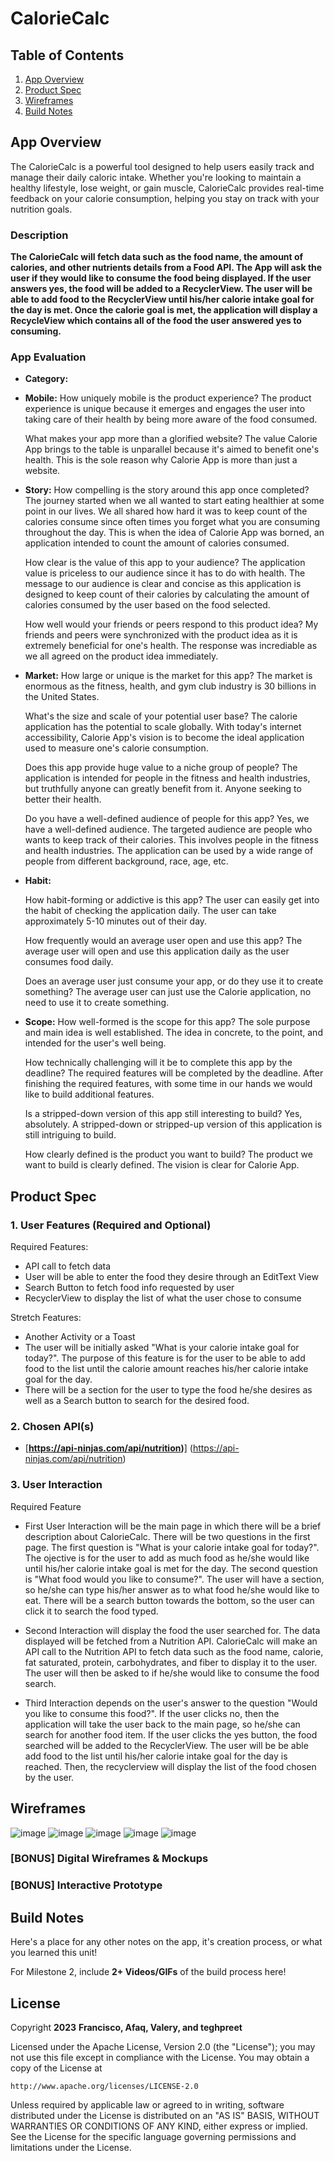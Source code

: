 # **CalorieCalc**

## Table of Contents

1. [App Overview](#App-Overview)
1. [Product Spec](#Product-Spec)
1. [Wireframes](#Wireframes)
1. [Build Notes](#Build-Notes)

## App Overview

The CalorieCalc is a powerful tool designed to help users easily track and manage their daily caloric intake. Whether you're looking to maintain a healthy lifestyle, lose weight, or gain muscle, CalorieCalc provides real-time feedback on your calorie consumption, helping you stay on track with your nutrition goals.

### Description 

**The CalorieCalc will fetch data such as the food name, the amount of calories, and other nutrients details from a Food API. The App will ask the user if they would like to consume the food being displayed. If the user answers yes, the food will be added to a RecyclerView. The user will be able to add food to the RecyclerView until his/her calorie intake goal for the day is met. Once the calorie goal is met, the application will display a RecycleView which contains all of the food the user answered yes to consuming.**

### App Evaluation

<!-- Evaluation of your app across the following attributes -->

- **Category:**
- **Mobile:**
    How uniquely mobile is the product experience?
    The product experience is unique because it emerges and engages the user into taking care of their health by being more aware of the food consumed. 

    What makes your app more than a glorified website?
    The value Calorie App brings to the table is unparallel because it's aimed to benefit one's health. This is the sole reason why Calorie App is more than just a website. 
    
- **Story:**
   How compelling is the story around this app once completed?
   The journey started when we all wanted to start eating healthier at some point in our lives. We all shared how hard it was to keep count of the calories consume since often times you forget what you are consuming throughout the day. This is when the idea of Calorie App was borned, an application intended to count the amount of calories consumed. 

   How clear is the value of this app to your audience?
   The application value is priceless to our audience since it has to do with health. The message to our audience is clear and concise as this application is designed to keep count of their calories by calculating the amount of calories consumed by the user based on the food selected.
   
   How well would your friends or peers respond to this    product idea?
   My friends and peers were synchronized with the product idea as it is extremely beneficial for one's health. The response was incrediable as we all agreed on the product idea immediately. 
   
- **Market:**
  How large or unique is the market for this app? 
  The market is enormous as the fitness, health, and gym club industry is 30 billions in the United States. 
  
  What's the size and scale of your potential user base?
  The calorie application has the potential to scale globally. With today's internet accessibility, Calorie App's vision is to become the ideal application used to measure one's calorie consumption. 
  
  Does this app provide huge value to a niche group of people?
  The application is intended for people in the fitness and health industries, but truthfully anyone can greatly benefit from it. Anyone seeking to better their health.
  
  Do you have a well-defined audience of people for this app?
  Yes, we have a well-defined audience. The targeted audience are people who wants to keep track of their calories. This involves people in the fitness and health industries. The application can be used by a wide range of people from different background, race, age, etc. 
  
- **Habit:**

     How habit-forming or addictive is this app?
     The user can easily get into the habit of checking the application daily. The user can take approximately 5-10 minutes out of their day. 

     How frequently would an average user open and use this app?
     The average user will open and use this application daily as the user consumes food daily. 
     
     Does an average user just consume your app, or do they use it to create something?
     The average user can just use the Calorie application, no need to use it to create something. 
     
     

    
- **Scope:**
  How well-formed is the scope for this app?
  The sole purpose and main idea is well established. The idea in concrete, to the point, and intended for the user's well being. 
    

  How technically challenging will it be to complete this app by the deadline?
  The required features will be completed by the deadline. After finishing the required features, with some time in our hands we would like to build additional features. 
  
  
  Is a stripped-down version of this app still interesting to build?
  Yes, absolutely. A stripped-down or stripped-up version of this application is still intriguing to build. 
  
  How clearly defined is the product you want to build?
  The product we want to build is clearly defined. The vision is clear for Calorie App.
  

## Product Spec

### 1. User Features (Required and Optional)

Required Features:
- API call to fetch data 
- User will be able to enter the food they desire through an EditText View
- Search Button to fetch food info requested by user
- RecyclerView to display the list of what the user chose to consume


Stretch Features:
- Another Activity or a Toast 
- The user will be initially asked "What is your calorie intake goal for today?". The purpose of this feature is for the user to be able to add food to the list until the calorie amount reaches his/her calorie intake goal for the day.
- There will be a section for the user to type the food he/she desires as well as a Search button to search for the desired food. 



### 2. Chosen API(s)

- [**https://api-ninjas.com/api/nutrition)**] (https://api-ninjas.com/api/nutrition)



### 3. User Interaction

Required Feature

- First User Interaction will be the main page in which there will be a brief description about CalorieCalc. There will be two questions in the first page. The first question is "What is your calorie intake goal for today?". The ojective is for the user to add as much food as he/she would like until his/her calorie intake goal is met for the day. The second question is "What food would you like to consume?". The user will have a section, so he/she can type his/her answer as to what food he/she would like to eat. There will be a search button towards the bottom, so the user can click it to search the food typed. 
  

- Second Interaction will display the food the user searched for. The data displayed will be fetched from a Nutrition API. CalorieCalc will make an API call to the Nutrition API to fetch data such as the food name, calorie, fat saturated, protein, carbohydrates, and fiber to display it to the user. The user will then be asked to if he/she would like to consume the food search.
  
  
- Third Interaction depends on the user's answer to the question "Would you like to consume this food?". If the user clicks no, then the application will take the user back to the main page, so he/she can search for another food item. If the user clicks the yes button, the food searched will be added to the RecyclerView. The user will be be able add food to the list until his/her calorie intake goal for the day is reached. Then, the recyclerview will display the list of the food chosen by the user. 



## Wireframes

<!-- Add picture of your hand sketched wireframes in this section -->
![image](https://github.com/user-attachments/assets/75e819b9-17cd-479b-8aef-09e350b18c48)
![image](https://github.com/user-attachments/assets/59cf6821-3359-402d-b8c2-a11d3f40c873)
![image](https://github.com/user-attachments/assets/cf054a34-b5fe-4e4f-8428-2db27d7e0ac8)
![image](https://github.com/user-attachments/assets/b46afcee-3558-4451-a5fe-0c620ceeb24a)
![image](https://github.com/user-attachments/assets/00732fc2-95e1-4cc8-bc91-b2288b327c09)







### [BONUS] Digital Wireframes & Mockups

### [BONUS] Interactive Prototype

## Build Notes

Here's a place for any other notes on the app, it's creation 
process, or what you learned this unit!  

For Milestone 2, include **2+ Videos/GIFs** of the build process here!

## License

Copyright **2023** **Francisco, Afaq, Valery, and teghpreet**

Licensed under the Apache License, Version 2.0 (the "License");
you may not use this file except in compliance with the License.
You may obtain a copy of the License at

    http://www.apache.org/licenses/LICENSE-2.0

Unless required by applicable law or agreed to in writing, software
distributed under the License is distributed on an "AS IS" BASIS,
WITHOUT WARRANTIES OR CONDITIONS OF ANY KIND, either express or implied.
See the License for the specific language governing permissions and
limitations under the License.
